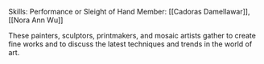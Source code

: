 Skills: Performance or Sleight of Hand
Member: [[Cadoras Damellawar]], [[Nora Ann Wu]]

These painters, sculptors, printmakers, and mosaic artists gather to create fine works and to discuss the latest techniques and trends in the world of art.